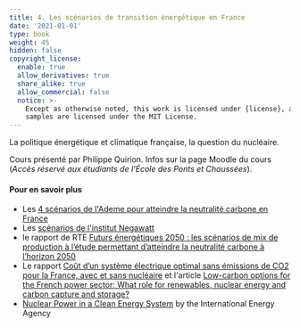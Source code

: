 ```yaml
---
title: 4. Les scénarios de transition énergétique en France
date: '2021-01-01'
type: book
weight: 45
hidden: false
copyright_license:
  enable: true
  allow_derivatives: true
  share_alike: true
  allow_commercial: false
  notice: >-
    Except as otherwise noted, this work is licensed under {license}, and code
    samples are licensed under the MIT License.
---
```

La politique énergétique et climatique française, la question du nucléaire.

<!--more-->


Cours présenté par Philippe Quirion. Infos sur la page Moodle du cours (*Accès réservé aux étudiants de l'École des Ponts et Chaussées*).

#### Pour en savoir plus
- Les [4 scénarios de l'Ademe pour atteindre la neutralité carbone en France](https://transitions2050.ademe.fr/)
- Les [scénarios de l'institut Negawatt](https://negawatt.org/)
- le rapport de RTE [Futurs énergétiques 2050 : les scénarios de mix de production à l’étude permettant d’atteindre la neutralité carbone à l’horizon 2050](https://www.rte-france.com/analyses-tendances-et-prospectives/bilan-previsionnel-2050-futurs-energetiques)
- Le rapport [Coût d’un système électrique optimal sans émissions de CO2 pour la France, avec et sans nucléaire](https://hal.archives-ouvertes.fr/hal-02434990/document) et l'article [Low-carbon options for the French power sector: What role for renewables, nuclear energy and carbon capture and storage?](https://www.sciencedirect.com/science/article/pii/S0140988320303443)
- [Nuclear Power in a Clean Energy System](https://www.iea.org/reports/nuclear-power-in-a-clean-energy-system) by the International Energy Agency

